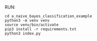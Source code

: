 RUN:

    cd a_naive_bayes_classification_example
    python3 -m venv venv
    source venv/bin/activate
    pip3 install -r requirements.txt
    python3 index.py
